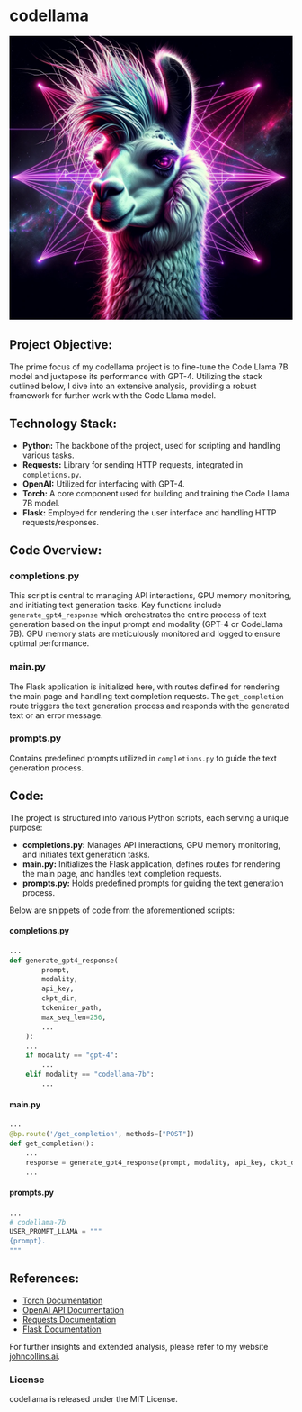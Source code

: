 # codellama

![Code Llama Project](neon-llama-2.png)

## Project Objective:
The prime focus of my codellama project is to fine-tune the Code Llama 7B model and juxtapose its performance with GPT-4. Utilizing the stack outlined below, I dive into an extensive analysis, providing a robust framework for further work with the Code Llama model.

## Technology Stack:
- **Python:** The backbone of the project, used for scripting and handling various tasks.
- **Requests:** Library for sending HTTP requests, integrated in `completions.py`.
- **OpenAI:** Utilized for interfacing with GPT-4.
- **Torch:** A core component used for building and training the Code Llama 7B model.
- **Flask:** Employed for rendering the user interface and handling HTTP requests/responses.

## Code Overview:

### completions.py
This script is central to managing API interactions, GPU memory monitoring, and initiating text generation tasks. Key functions include `generate_gpt4_response` which orchestrates the entire process of text generation based on the input prompt and modality (GPT-4 or CodeLlama 7B). GPU memory stats are meticulously monitored and logged to ensure optimal performance.

### main.py
The Flask application is initialized here, with routes defined for rendering the main page and handling text completion requests. The `get_completion` route triggers the text generation process and responds with the generated text or an error message.

### prompts.py
Contains predefined prompts utilized in `completions.py` to guide the text generation process.

## Code:

The project is structured into various Python scripts, each serving a unique purpose:

- **completions.py:** Manages API interactions, GPU memory monitoring, and initiates text generation tasks.
- **main.py:** Initializes the Flask application, defines routes for rendering the main page, and handles text completion requests.
- **prompts.py:** Holds predefined prompts for guiding the text generation process.

Below are snippets of code from the aforementioned scripts:

#### completions.py
```python
...
def generate_gpt4_response(
        prompt, 
        modality, 
        api_key, 
        ckpt_dir, 
        tokenizer_path, 
        max_seq_len=256,
        ...
    ):
    ...
    if modality == "gpt-4":
        ...
    elif modality == "codellama-7b":
        ...
```

#### main.py
```python
...
@bp.route('/get_completion', methods=["POST"])
def get_completion():
    ...
    response = generate_gpt4_response(prompt, modality, api_key, ckpt_dir, tokenizer_path)
    ...
```

#### prompts.py
```python
...
# codellama-7b
USER_PROMPT_LLAMA = """
{prompt}. 
"""
```

## References:

- [Torch Documentation](https://pytorch.org/docs/stable/index.html)
- [OpenAI API Documentation](https://platform.openai.com/docs/api-reference/)
- [Requests Documentation](https://docs.python-requests.org/en/latest/)
- [Flask Documentation](https://flask.palletsprojects.com/en/2.1.x/)

For further insights and extended analysis, please refer to my website [johncollins.ai](https://johncollins.ai).

### License
codellama is released under the MIT License.
